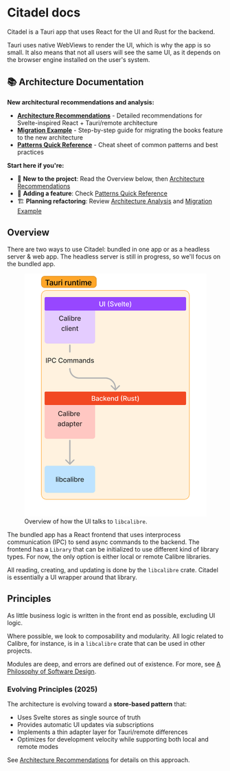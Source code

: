 # Citadel docs

Citadel is a Tauri app that uses React for the UI and Rust for the backend.

Tauri uses native WebViews to render the UI, which is why the app is so small.
It also means that not all users will see the same UI, as it depends on the
browser engine installed on the user's system.

## 📚 Architecture Documentation

**New architectural recommendations and analysis:**

- **[Architecture Recommendations](../ai-docs/ARCHITECTURE_RECOMMENDATIONS.md)** - Detailed recommendations for Svelte-inspired React + Tauri/remote architecture
- **[Migration Example](../ai-docs/MIGRATION_EXAMPLE.md)** - Step-by-step guide for migrating the books feature to the new architecture
- **[Patterns Quick Reference](../ai-docs/PATTERNS_QUICK_REFERENCE.md)** - Cheat sheet of common patterns and best practices

**Start here if you're:**
- 🚀 **New to the project**: Read the Overview below, then [Architecture Recommendations](../ai-docs/ARCHITECTURE_RECOMMENDATIONS.md)
- 🔧 **Adding a feature**: Check [Patterns Quick Reference](../ai-docs/PATTERNS_QUICK_REFERENCE.md)
- 🏗️ **Planning refactoring**: Review [Architecture Analysis](../ai-docs/ARCHITECTURE_ANALYSIS.md) and [Migration Example](./MIGRATION_EXAMPLE.md)

## Overview

There are two ways to use Citadel: bundled in one app or as a headless server & web app.
The headless server is still in progress, so we'll focus on the bundled app.

<figure>
  <img src="./assets/images/arch-overview.png" alt="Diagram showing that the UI has a Calibre client that uses IPC to talk to the backend's calibre adapter, which calls out to libcalibre. Space is left open to demonstrate that other clients and adapters are possible." /
  <figcaption>Overview of how the UI talks to <code>libcalibre</code>.</figcaption>
</figure>

The bundled app has a React frontend that uses interprocess communication (IPC) to send async commands to the backend.
The frontend has a `Library` that can be initialized to use different kind of library types.
For now, the only option is either local or remote Calibre libraries.

All reading, creating, and updating is done by the `libcalibre` crate.
Citadel is essentially a UI wrapper around that library.

## Principles

As little business logic is written in the front end as possible, excluding UI logic.

Where possible, we look to composability and modularity.
All logic related to Calibre, for instance, is in a `libcalibre` crate that can be used in other projects.

Modules are deep, and errors are defined out of existence. For more, see
[A Philosophy of Software Design](https://openlibrary.org/books/OL28736729M/A_Philosophy_of_Software_Design).

### Evolving Principles (2025)

The architecture is evolving toward a **store-based pattern** that:
- Uses Svelte stores as single source of truth
- Provides automatic UI updates via subscriptions
- Implements a thin adapter layer for Tauri/remote differences
- Optimizes for development velocity while supporting both local and remote modes

See [Architecture Recommendations](../ai-docs/ARCHITECTURE_RECOMMENDATIONS.md) for details on this approach.
